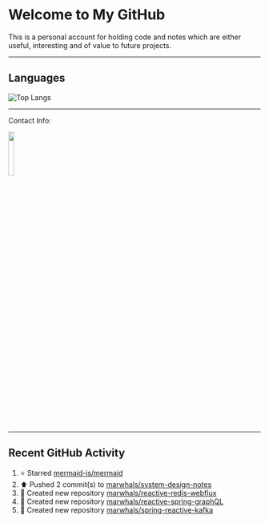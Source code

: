# Welcome to My GitHub

This is a personal account for holding code and notes which are either useful, interesting and of value to future projects.

---
## Languages

![Top Langs](https://github-readme-stats.vercel.app/api/top-langs/?username=marwhals&layout=compact&bg_color=282c34&text_color=ffffff&title_color=ff5733)
 
---
Contact Info:

<a href="https://www.linkedin.com/in/marjanmubarok/">
  <img src="https://upload.wikimedia.org/wikipedia/commons/0/01/LinkedIn_Logo.svg" width="15%">
</a>

---

## Recent GitHub Activity

<!--RECENT_ACTIVITY:start-->
1. ⭐ Starred [mermaid-js/mermaid](https://github.com/mermaid-js/mermaid)<br>
2. ⬆️ Pushed 2 commit(s) to [marwhals/system-design-notes](https://github.com/marwhals/system-design-notes)<br>
3. 📔 Created new repository [marwhals/reactive-redis-webflux](https://github.com/marwhals/reactive-redis-webflux)<br>
4. 📔 Created new repository [marwhals/reactive-spring-graphQL](https://github.com/marwhals/reactive-spring-graphQL)<br>
5. 📔 Created new repository [marwhals/spring-reactive-kafka](https://github.com/marwhals/spring-reactive-kafka)<br>
<!--RECENT_ACTIVITY:end-->
